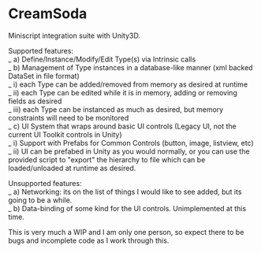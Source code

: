 # CreamSoda
 Miniscript integration suite with Unity3D.
 
 Supported features:<br>
    _ a) Define/Instance/Modify/Edit Type(s) via Intrinsic calls<br>
    _ b) Management of Type instances in a database-like manner (xml backed DataSet in file format)<br>
         _ i) each Type can be added/removed from memory as desired at runtime<br>
	 _ ii) each Type can be edited while it is in memory, adding or removing fields as desired<br>
	 _ iii) each Type can be instanced as much as desired, but memory constraints will need to be monitored<br>
    _ c) UI System that wraps around basic UI controls (Legacy UI, not the current UI Toolkit controls in Unity)<br>
	 _ i) Support with Prefabs for Common Controls (button, image, listview, etc)<br>
	 _ ii) UI can be prefabed in Unity as you would normally, or you can use the provided script to "export" the hierarchy to file which can be loaded/unloaded at runtime as desired.<br>
	
 Unsupported features:<br>
    _ a) Networking:  its on the list of things I would like to see added, but its going to be a while.<br>
    _ b) Data-binding of some kind for the UI controls.  Unimplemented at this time.<br>

 This is very much a WIP and I am only one person, so expect there to be bugs and incomplete code as I work through this.
